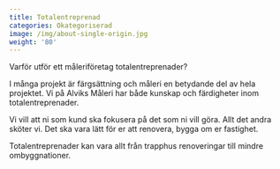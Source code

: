 ```yaml
---
title: Totalentreprenad
categories: Okategoriserad
image: /img/about-single-origin.jpg
weight: '80'
---
```

Varför utför ett måleriföretag totalentreprenader?

I många projekt är färgsättning och måleri en betydande del av hela projektet. Vi på Alviks Måleri har både kunskap och färdigheter inom totalentreprenader.

Vi vill att ni som kund ska fokusera på det som ni vill göra. Allt det andra sköter vi. Det ska vara lätt för er att renovera, bygga om er fastighet.

Totalentreprenader kan vara allt från trapphus renoveringar till mindre ombyggnationer.
